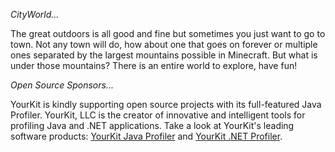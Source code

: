 *CityWorld...*

The great outdoors is all good and fine but sometimes you just want to go to town. Not any town will do, how about one that goes on forever or multiple ones separated by the largest mountains possible in Minecraft. But what is under those mountains? There is an entire world to explore, have fun!


*Open Source Sponsors...*

YourKit is kindly supporting open source projects with its full-featured Java Profiler.
YourKit, LLC is the creator of innovative and intelligent tools for profiling Java and .NET applications. Take a look at YourKit's leading software products:
<a href="http://www.yourkit.com/java/profiler/index.jsp">YourKit Java Profiler</a> and <a href="http://www.yourkit.com/.net/profiler/index.jsp">YourKit .NET Profiler</a>.
